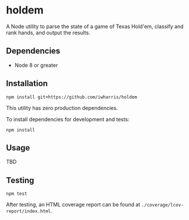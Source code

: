 # holdem
A Node utility to parse the state of a game of Texas Hold'em, classify and rank hands, and output the results.

## Dependencies

- Node 8 or greater

## Installation

```npm install git+https://github.com/iwharris/holdem```

This utility has zero production dependencies.

To install dependencies for development and tests:

```npm install```

## Usage

TBD

## Testing

```npm test```

After testing, an HTML coverage report can be found at `./coverage/lcov-report/index.html`.
